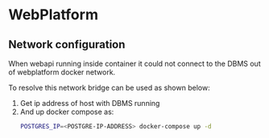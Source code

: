 # WebPlatform

## Network configuration

When webapi running inside container it could not connect to the 
DBMS out of webplatform docker network.

To resolve this network bridge can be used as shown below:

1. Get ip address of host with DBMS running
1. And up docker compose as:
    ```bash
    POSTGRES_IP=<POSTGRE-IP-ADDRESS> docker-compose up -d   
    ```